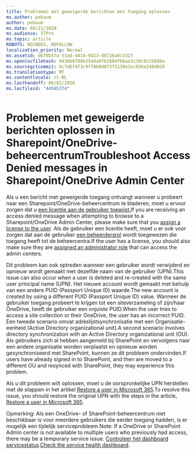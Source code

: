 ```yaml
---
title: Problemen met geweigerde berichten met toegang oplossen
ms.author: pebaum
author: pebaum
ms.date: 04/21/2020
ms.audience: ITPro
ms.topic: article
ROBOTS: NOINDEX, NOFOLLOW
localization_priority: Normal
ms.assetid: d678b57a-53ad-4414-9423-d8726a0c532f
ms.openlocfilehash: 9430b9786b35dda9fb2604fb6ae3c39c8c258d6e
ms.sourcegitcommit: bc7d6f4f3c9f7060d073f5130e1ec856e248d020
ms.translationtype: MT
ms.contentlocale: nl-NL
ms.lasthandoff: 06/02/2020
ms.locfileid: "44505374"
---
```

# <a name="troubleshoot-access-denied-messages-in-sharepointonedrive-admin-center"></a><span data-ttu-id="41a63-102">Problemen met geweigerde berichten oplossen in Sharepoint/OneDrive-beheercentrum</span><span class="sxs-lookup"><span data-stu-id="41a63-102">Troubleshoot Access Denied messages in Sharepoint/OneDrive Admin Center</span></span>

<span data-ttu-id="41a63-103">Als u een bericht met geweigerde toegang ontvangt wanneer u probeert naar een Sharepoint/OneDrive-beheercentrum te bladeren, moet u ervoor zorgen dat u [een licentie aan de gebruiker toewijst.](https://docs.microsoft.com/microsoft-365/admin/add-users/add-users)</span><span class="sxs-lookup"><span data-stu-id="41a63-103">If you are receiving an access denied message when attempting to browse to a Sharepoint/OneDrive Admin Center, please make sure that you [assign a license to the user](https://docs.microsoft.com/microsoft-365/admin/add-users/add-users).</span></span> <span data-ttu-id="41a63-104">Als de gebruiker een licentie heeft, moet u er ook voor zorgen dat aan de gebruiker [een beheerdersrol](hhttps://docs.microsoft.com/microsoft-365/admin/add-users/about-admin-roles) wordt toegewezen die toegang heeft tot de beheercentra.</span><span class="sxs-lookup"><span data-stu-id="41a63-104">If the user has a license, you should also make sure they are [assigned an administrator role](hhttps://docs.microsoft.com/microsoft-365/admin/add-users/about-admin-roles) that can access the admin centers.</span></span>

<span data-ttu-id="41a63-105">Dit probleem kan ook optreden wanneer een gebruiker wordt verwijderd en opnieuw wordt gemaakt met dezelfde naam van de gebruiker (UPN).</span><span class="sxs-lookup"><span data-stu-id="41a63-105">This issue can also occur when a user is deleted and re-created with the same user principal name (UPN).</span></span> <span data-ttu-id="41a63-106">Het nieuwe account wordt gemaakt met behulp van een andere PUID (Passport Unique ID) waarde.</span><span class="sxs-lookup"><span data-stu-id="41a63-106">The new account is created by using a different PUID (Passport Unique ID) value.</span></span> <span data-ttu-id="41a63-107">Wanneer de gebruiker toegang probeert te krijgen tot een siteverzameling of zijn/haar OneDrive, heeft de gebruiker een onjuiste PUID.</span><span class="sxs-lookup"><span data-stu-id="41a63-107">When the user tries to access a site collection or their OneDrive, the user has an incorrect PUID.</span></span> <span data-ttu-id="41a63-108">Een tweede scenario omvat adreslijstsynchronisatie met een Organisatie-eenheid (Active Directory organizational unit).</span><span class="sxs-lookup"><span data-stu-id="41a63-108">A second scenario involves directory synchronization with an Active Directory organizational unit (OU).</span></span> <span data-ttu-id="41a63-109">Als gebruikers zich al hebben aangemeld bij SharePoint en vervolgens naar een andere organisatie worden verplaatst en opnieuw worden gesynchroniseerd met SharePoint, kunnen ze dit probleem ondervinden.</span><span class="sxs-lookup"><span data-stu-id="41a63-109">If users have already signed in to SharePoint, and then are moved to a different OU and resynced with SharePoint, they may experience this problem.</span></span>

<span data-ttu-id="41a63-110">Als u dit probleem wilt oplossen, moet u de oorspronkelijke UPN herstellen met de stappen in het artikel [Restore a user in Microsoft 365](https://docs.microsoft.com/microsoft-365/admin/add-users/restore-user).</span><span class="sxs-lookup"><span data-stu-id="41a63-110">To resolve this issue, you should restore the original UPN with the steps in the article, [Restore a user in Microsoft 365](https://docs.microsoft.com/microsoft-365/admin/add-users/restore-user).</span></span>

<span data-ttu-id="41a63-111">Opmerking: Als een OneDrive- of SharePoint-beheercentrum niet beschikbaar is voor meerdere gebruikers die eerder toegang hadden, is er mogelijk een tijdelijk serviceprobleem.</span><span class="sxs-lookup"><span data-stu-id="41a63-111">Note: If a OneDrive or SharePoint Admin center is not available to multiple users who previously had access, there may be a temporary service issue.</span></span>  <span data-ttu-id="41a63-112">[Controleer het dashboard servicestatus](https://portal.office.com/adminportal/home#/servicehealth).</span><span class="sxs-lookup"><span data-stu-id="41a63-112">[Check the service health dashboard](https://portal.office.com/adminportal/home#/servicehealth).</span></span>


